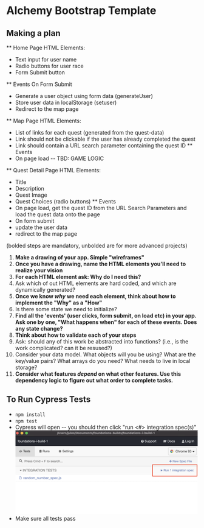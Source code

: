 # Alchemy Bootstrap Template

## Making a plan
** Home Page
HTML Elements:
- Text input for user name
- Radio buttons for user race
- Form Submit button

** Events
On Form Submit
 - Generate a user object using form data (generateUser)
 - Store user data in localStorage (setuser)
 - Redirect to the map page

** Map Page
HTML Elements:
- List of links for each quest (generated from the quest-data)
 - Link should not be clickable if the user has already completed the quest
 - Link should contain a URL search parameter containing the quest ID
** Events
 - On page load -- TBD: GAME LOGIC

 ** Quest Detail Page
 HTML Elements:
 - Title
 - Description
 - Quest Image
 - Quest Choices (radio buttons)
 ** Events
 - On page load, get the quest ID from the URL Search Parameters and load the quest data onto the page
 - On form submit
 - update the user data
 - redirect to the map page








(bolded steps are mandatory, unbolded are for more advanced projects)

1) **Make a drawing of your app. Simple "wireframes"**
2) **Once you have a drawing, name the HTML elements you'll need to realize your vision**
3) **For each HTML element ask: Why do I need this?**
4) Ask which of out HTML elements are hard coded, and which are dynamically generated?
5) **Once we know _why_ we need each element, think about how to implement the "Why" as a "How"**
6) Is there some state we need to initialize?
7) **Find all the 'events' (user clicks, form submit, on load etc) in your app. Ask one by one, "What happens when" for each of these events. Does any state change?**
8) **Think about how to validate each of your steps**
9) Ask: should any of this work be abstracted into functions? (i.e., is the work complicated? can it be resused?)
10) Consider your data model. What objects will you be using? What are the key/value pairs? What arrays do you need? What needs to live in local storage?
11) **Consider what features _depend_ on what other features. Use this dependency logic to figure out what order to complete tasks.**


## To Run Cypress Tests
* `npm install`
* `npm test`
* Cypress will open -- you should then click "run <#> integration spec(s)"
    ![](cypress.png)
* Make sure all tests pass